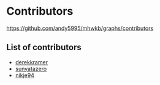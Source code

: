 # Contributors
https://github.com/andy5995/mhwkb/graphs/contributors

<!-- format: [nickname (Full Name (if desired)](personal link)-->
## List of contributors
* [derekkramer](https://github.com/derekkramer)
* [sunyatazero](https://github.com/sunyatazero)
* [nikje94](https://github.com/nikje94)
